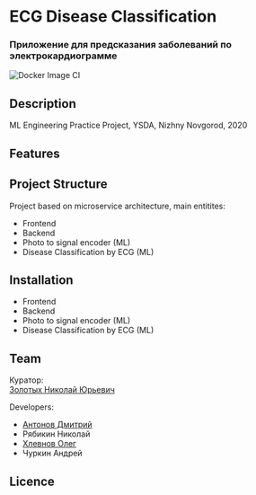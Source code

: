 # ECG Disease Classification
### Приложение для предсказания заболеваний по электрокардиограмме

![Docker Image CI](https://github.com/ecg-diagnostic/ecg/workflows/Docker%20Image%20CI/badge.svg?branch=master)

## Description
ML Engineering Practice Project, YSDA, Nizhny Novgorod, 2020
## Features
## Project Structure
Project based on microservice architecture, main entitites:
- Frontend
- Backend
- Photo to signal encoder (ML)
- Disease Classification by ECG (ML)
## Installation
- Frontend
- Backend
- Photo to signal encoder (ML)
- Disease Classification by ECG (ML)

## Team

Куратор:  
[Золотых Николай Юрьевич](https://github.com/NikolaiZolotykh)  
  
Developers:
- [Антонов Дмитрий](https://github.com/Lashby8)
- Рябикин Николай  
- [Хлевнов Олег](https://github.com/khlevnov)  
- Чуркин Андрей
  
## Licence
